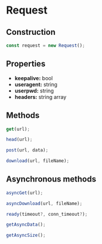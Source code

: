 # Request

## Construction  

```js
const request = new Request();
```

## Properties 

- **keepalive:** bool
- **useragent:** string
- **userpwd:** string
- **headers:** string array

## Methods

```js
get(url);
```


```js
head(url);
```


```js
post(url, data);
```


```js
download(url, fileName);
```


  
## Asynchronous methods

```js
asyncGet(url);
```


```js
asyncDownload(url, fileName);
```


```js
ready(timeout?, conn_timeout?);
```


```js
getAsyncData();
```


```js
getAsyncSize();
```